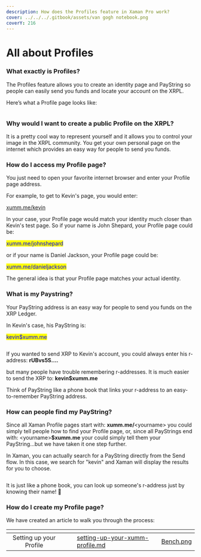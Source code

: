 ```yaml
---
description: How does the Profiles feature in Xaman Pro work?
cover: ../../../.gitbook/assets/van gogh notebook.png
coverY: 216
---
```


# All about Profiles

### **What exactly is Profiles?**

The Profiles feature allows you to create an identity page and PayString so people can easily send you funds and locate your account on the XRPL.

Here’s what a Profile page looks like:&#x20;

<figure><img src="../../../.gitbook/assets/Profile picture - Kevin -2.png" alt=""><figcaption></figcaption></figure>

### **Why would I want to create a public Profile on the XRPL?**

It is a pretty cool way to represent yourself and it allows you to control your image in the XRPL community. You get your own personal page on the internet which provides an easy way for people to send you funds.&#x20;

### **How do I access my Profile page?**

You just need to open your favorite internet browser and enter your Profile page address.

For example, to get to Kevin's page, you would enter:&#x20;

[xumm.me/kevin](https://xumm.me/kevin)

In your case, your Profile page would match your identity much closer than Kevin's test page. So if your name is John Shepard, your Profile page could be:

<mark style="color:blue;">xumm.me/johnshepard</mark>

or if your name is Daniel Jackson, your Profile page could be:

<mark style="color:blue;">xumm.me/danieljackson</mark>

The general idea is that your Profile page matches your actual identity.

### What is my Paystring?

Your PayString address is an easy way for people to send you funds on the XRP Ledger.

In Kevin's case, his PayString is:

<mark style="color:blue;">kevin$xumm.me</mark>

<figure><img src="../../../.gitbook/assets/Profiles - Kevin.png" alt=""><figcaption></figcaption></figure>

If you wanted to send XRP to Kevin's account, you could always enter his r-address: **rUBvs5S....**

but many people have trouble remembering r-addresses. It is much easier to send the XRP to: **kevin$xumm.me**&#x20;

Think of PayString like a phone book that links your r-address to an easy-to-remember PayString address.

### How can people find my PayString?

Since all Xaman Profile pages start with: **xumm.me/**\<yourname> you could simply tell people how to find your Profile page, or, since all PayStrings end with: \<yourname>**$xumm.me** your could simply tell them your PayString...but we have taken it one step further.

In Xaman, you can actually search for a PayString directly from the Send flow. In this case, we search for "kevin" and Xaman will display the results for you to choose.

<figure><img src="../../../.gitbook/assets/Profiles - Search.png" alt=""><figcaption></figcaption></figure>

It is just like a phone book, you can look up someone's r-address just by knowing their name!  🎉

### How do I create my Profile page?

We have created an article to walk you through the process:

<table data-view="cards"><thead><tr><th align="center"></th><th data-hidden></th><th data-hidden></th><th data-hidden data-card-target data-type="content-ref"></th><th data-hidden data-card-cover data-type="files"></th></tr></thead><tbody><tr><td align="center">Setting up your Profile</td><td></td><td></td><td><a href="setting-up-your-xumm-profile.md">setting-up-your-xumm-profile.md</a></td><td><a href="../../../.gitbook/assets/Bench.png">Bench.png</a></td></tr></tbody></table>
